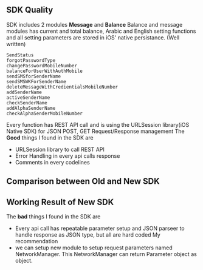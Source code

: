 ## SDK Quality
SDK includes 2 modules **Message** and **Balance** 
Balance and message modules has current and total balance, Arabic and English setting functions and all setting parameters are stored in iOS' native persistance. (Well written)
```
SendStatus
forgotPasswordType
changePasswordMobileNumber
balanceForUserWithAuthMobile
sendSMSforSenderName
sendSMSWKForSenderName
deleteMessageWithCredientialsMobileNumber
addSenderName
activeSenderName
checkSenderName
addAlphaSenderName
checkAlphaSenderMobileNumber
```
Every function has REST API call and is using the URLSession library(iOS Native SDK) for JSON POST, GET Request/Response management
The **Good** things I found in the SDK are  
* URLSession library to call REST API
* Error Handling in every api calls response
* Comments in every codelines
## Comparison between Old and New SDK
## Working Result of New SDK

The **bad** things I found in the SDK are 
* Every api call has repeatable parameter setup and JSON parseer to handle response as JSON type, but all are hard coded
My recommendation 
* we can setup new module to setup request parameters named NetworkManager. This NetworkManager can return Parameter object as object.
